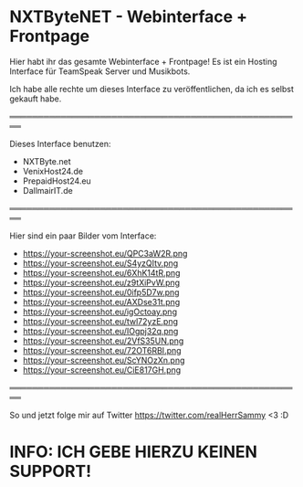 # NXTByteNET - Webinterface + Frontpage

Hier habt ihr das gesamte Webinterface + Frontpage!
Es ist ein Hosting Interface für TeamSpeak Server und Musikbots.

Ich habe alle rechte um dieses Interface zu veröffentlichen, da ich es selbst gekauft habe.

════════════════════════════════════════════════════

Dieses Interface benutzen:
- NXTByte.net
- VenixHost24.de
- PrepaidHost24.eu
- DallmairIT.de

════════════════════════════════════════════════════

Hier sind ein paar Bilder vom Interface:
- https://your-screenshot.eu/QPC3aW2R.png 
- https://your-screenshot.eu/S4yzQItv.png 
- https://your-screenshot.eu/6XhK14tR.png 
- https://your-screenshot.eu/z9tXiPvW.png 
- https://your-screenshot.eu/0ifp5D7w.png 
- https://your-screenshot.eu/AXDse31t.png 
- https://your-screenshot.eu/igOctoay.png 
- https://your-screenshot.eu/twl72yzE.png 
- https://your-screenshot.eu/IOgpj32q.png 
- https://your-screenshot.eu/2VfS35UN.png 
- https://your-screenshot.eu/72OT6RBI.png 
- https://your-screenshot.eu/ScYNOzXn.png 
- https://your-screenshot.eu/CiE817GH.png

════════════════════════════════════════════════════

So und jetzt folge mir auf Twitter https://twitter.com/realHerrSammy <3 :D

# INFO: ICH GEBE HIERZU KEINEN SUPPORT!
